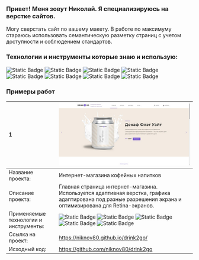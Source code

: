 ### Привет! Меня зовут Николай. Я специализируюсь на верстке сайтов. 
Могу сверстать сайт по  вашему макету.  В работе по максимуму стараюсь использовать семантическую разметку страниц с учетом доступности и соблюдением стандартов.

### Технологии и инструменты которые знаю и использую:
![Static Badge](https://img.shields.io/badge/HTML5-html5?style=flat&logo=html5&logoColor=white&color=%231b1b7d)
![Static Badge](https://img.shields.io/badge/CSS3-css3?style=flat&logo=css3&logoColor=white&color=%231b1b7d)
![Static Badge](https://img.shields.io/badge/SCSS-scss?style=flat&logo=scss&logoColor=white&color=%231b1b7d)
![Static Badge](https://img.shields.io/badge/GULP-gulp?style=flat&logo=gulp&logoColor=white&color=%231b1b7d)
![Static Badge](https://img.shields.io/badge/PUG-pug?style=flat&logo=pug&logoColor=white&color=%231b1b7d)
![Static Badge](https://img.shields.io/badge/JavaScript-JavaScript?style=flat&logo=JavaScript&logoColor=white&color=%231b1b7d)
![Static Badge](https://img.shields.io/badge/GIT-git?style=flat&logo=git&logoColor=white&color=%231b1b7d)
![Static Badge](https://img.shields.io/badge/NPM-npm?style=flat&logo=npm&logoColor=white&color=%231b1b7d)

### Примеры работ


| 1 | <img src="https://github.com/niknov80/niknov80/blob/main/drink2go.jpg" width="400"/> |
| :--- | :--- |
| Название проекта: | Интернет-магазина кофейных напитков |
| Описание проекта: | Главная страница интернет-магазина. Используется адаптивная верстка, графика адаптирована под разные разрешения экрана и оптимизирована для Retina-экранов. |
| Применяемые технологии и инструменты: | ![Static Badge](https://img.shields.io/badge/HTML5-html5?style=flat&logo=html5&logoColor=white&color=%231b1b7d) ![Static Badge](https://img.shields.io/badge/SCSS-scss?style=flat&logo=scss&logoColor=white&color=%231b1b7d) ![Static Badge](https://img.shields.io/badge/JavaScript-JavaScript?style=flat&logo=JavaScript&logoColor=white&color=%231b1b7d) ![Static Badge](https://img.shields.io/badge/GULP-gulp?style=flat&logo=gulp&logoColor=white&color=%231b1b7d) ![Static Badge](https://img.shields.io/badge/NPM-npm?style=flat&logo=npm&logoColor=white&color=%231b1b7d) |
| Ссылка на проект: | https://niknov80.github.io/drink2go/ |
| Исходный код: | https://github.com/niknov80/drink2go |
